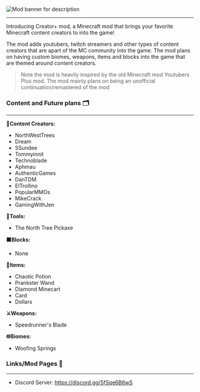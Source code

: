 ![Mod banner for description](https://cdn.modrinth.com/data/cached_images/40f9a2ba48973dca44ed2a7bdc0725980e69d0ff.png)

---

Introducing Creator+ mod, a Minecraft mod that brings your favorite Minecraft content creators to into the game!

The mod adds youtubers, twitch streamers and other types of content creators that are apart of the MC community into the game. The mod plans on having custom biomes, weapons, items and blocks into the game that are themed around content creators. 

> Note the mod is heavily inspired by the old Minecraft mod Youtubers Plus mod. The mod mainly plans on being an unofficial continuation/remastered of the mod

### Content and Future plans 🗂️

---

**🎥Content Creators:**
- NorthWestTrees
- Dream
- SSundee
- Tommyinnit
- Technoblade
- Aphmau
- AuthenticGames
- DanTDM
- ElTrollino
- PopularMMOs
- MikeCrack
- GamingWithJen

**🔨Tools:**
- The North Tree Pickaxe

**🟫Blocks:**
- None

**💎Items:**
- Chaotic Potion
- Prankster Wand
- Diamond Minecart
- Card
- Dollars

**⚔️Weapons:**
- Speedrunner's Blade

**🌐Biomes:**
- Woofing Springs


### **Links/Mod Pages** 🔗
---
- Discord Server: https://discord.gg/5fSqe6B6wS
